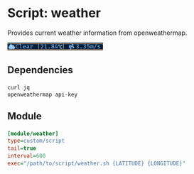 # Script: weather

Provides current weather information from openweathermap.

![alt text](./weather.png "weather.png")
## Dependencies
	curl jq
	openweathermap api-key   

## Module

```ini
[module/weather]
type=custom/script
tail=true
interval=600
exec="/path/to/script/weather.sh {LATITUDE} {LONGITUDE}"
```

